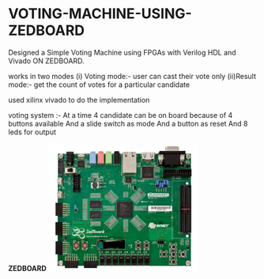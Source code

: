 # VOTING-MACHINE-USING-ZEDBOARD
Designed a Simple Voting Machine using FPGAs with Verilog HDL and Vivado ON ZEDBOARD.

works in two modes (i) Voting mode:- user can cast their vote only 
                  (ii)Result mode:- get the count of votes for a particular candidate
                  
used xilinx vivado to do the implementation

voting system :- At a time 4 candidate can be on board because of 4 buttons available And a slide switch as mode And a button as reset And 8 leds for output

**ZEDBOARD**
<img src="https://github.com/Shrutisinha22/VOTING-MACHINE-USING-ZEDBOARD/blob/main/ZedBoard_RevA_sideA_0_0.png"/>


